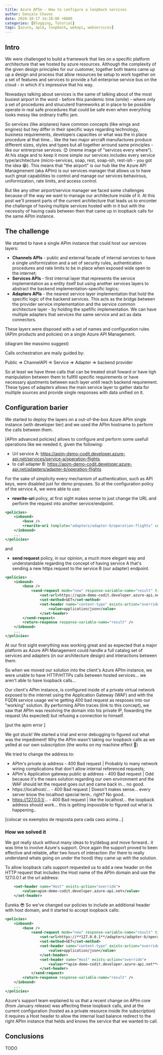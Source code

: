 ```yaml
---
title: Azure APIm - How to configure a loopback services
author: Gonçalo Chaves
date: 2020-10-17 14:10:00 +0800
categories: [Blogging, Tutorial]
tags: [azure, apim, loopback, webapi, webservices]
---
```


## Intro

We were challenged to build a framework that lies on a specific platform architecture that we hosted by azure resources. Although the complexity of the given design principles for our customer, together both teams came up up a design and process that allow resources be setup to work together on a set of features and services to provide a full enterprise service bus on the cloud - in which it's impressive that his way.

Nowadays talking about services is the same of talking about of the most busiest airport in the word - before this pandemic time (smile) - where only a set of procedures and strucuterd frameworks at in place to be possible operate in real safe procedures that could be safe even when everything looks messy like ordinary traffic jam. 

So services (like airplanes) have common concepts (like wings and engines) but hey differ in their specific ways regarding technology, business requirements, developers capacities or what was the in place procedure at that time... like the two major aircraft manufactures produce different sizes, styles and types but all together arround same principles - like our entrerprise services. 😊 (meme image of "services every where"). At his stage and to keep it more simple our services includes every service type/architecture (micro-services, soap, rest, soap-ish, rest-ish - you got the idea 😁). This means that "the airport" is our hub like the Azure API Managmenent (aka APIm) is our services manager that allows us to have such great capabilities to control and manage our services behavirous, uniformization, rate limits, and access control. 


But like any other airport/service manager we faced some challenges because of the way we want to manage our architecture inside of it. At this post we'll present parts of the current architecture that leads us to enconter the challenge of having multiple services hosted with in it but with the necessity of having caals between then that came up in loopback calls for the same APIm instance.

## The challenge

We started to have a single APIm instance that could host our services layers: 

- **Channels APIs** - public and external facade of internal services to have a single uniformization and a set of security rules, authentication procedures and rate limits to be in place when exposed wide open to the internet;
- **Services APIs** - first internal layer that represents the service implementation as a entity itself but using another services layers to abstract the backend implementation-specific logics;
- **Adapters APIs** - the nearest service layer implementation that hold the specific logic of the backend services. This acts as the bridge between the provider service implementation and the service common architecture layer - by holding the spefific implementation. We can have multiple adapters that services the same service and act as data connectors.

These layers were disposed with a set of names and configuration rules (APIm products and policies) on a single Azure API Management. 

(diagram like massimo suggest)

Calls orchestration are maily guided by: 

Public => ChannelAPI => Service => Adapter => backend provider

So at least we have three calls that can be treated strait foward or have tigh manipulation between them to fullfill specific requirements or have necessary ajustments between each layer untill reach backend requirement. These types of adapters allows the main service layer to gather data for multiple sources and provide single responses with data unified on it.


## Configuration barier

We started to deploy the layers on a out-of-the-box Azure APIm single instance (with developer tier) and we used the APIm hostname to perform the calls between them.

[APIm advanced policies] allows to configure and perform some usefull operations like we needed it, given the following:

- Url service A: https://apim-demo-codit.developer.azure-api.net/services/service-a/operation-flights
- to call adapter B: https://apim-demo-codit.developer.azure-api.net/adapters/adapter-b/operation-flights

For the sake of simplicity every mechanism of authentication, such as API keys, were disabled just for demo propuses. So at the configuration policy of the service A, we were able to use:

- **rewrite-uri** policy, at first sight makes sense to just change the URL and perform the request into another service/endpoint.

```xml
<policies>
    <inbound>
        <base />    
        <rewrite-uri template="adapters/adapter-b/operation-flights" copy-unmatched-params="true" />
    </inbound>
    ...
</policies>
```

and

- **send request** policy, in our opinion, a much more elegant way and understandable regarding the concept of having service A that's sending a new https request to the service B (our adapter) endpoint.

```xml
<policies>
    <inbound>
        <base />    
            <send-request mode="new" response-variable-name="result" timeout="300" ignore-error="false">
                <set-url>https://apim-demo-codit.developer.azure-api.net/adapters/adapter-b/operation-flights</set-url>
                <set-method>GET</set-method>
                <set-header name="content-type" exists-action="override">
                    <value>application/json</value>
                </set-header>                                
        </send-request>
        <return-response response-variable-name="result" />
    </inbound>
    ...
</policies>
```
At our first sight everything was working great and as expected that a major platform as Azure API Management could handle a full catalog set of services and adapters (in our architecture design) and interactions between them.

So when we moved our solution into the client's Azure APIm instance, we were unable to have HTTP/HTTPs calls between hosted services... we aren't able to have loopback calls...

Our client's APIm instance, is configured inside of a private virtual network exposed to the internet using the Application Gateway (WAF) and with the FQDN service usage we're getting 400 bad request as resposes into our "working" solution. By performing APIm traces (link to this concept), we saw that APIm was resolving the domain into his private IP, fowarding the request (As expected) but refusing a connection to himself.

[put the apim error ]

We got stuck! We started a trial and error debugging to figured out what was the impediment! Why the APIm wasn't taking our loopback calls as we yelled at our own subscription (the works on my machine effect 🤔) 

We tried to change the address to:

- APIm's private ip address - 400 Bad request | Probably to many network wiring complications that don't allow internal referenced requests;
- APIm's Application gateway public ip address - 400 Bad request | Odd because it's the nears solution regarding our own environment and the WAF should let the request goes out and came back in... no good.
- https://localhost/... - 400 Bad request | Doesn't makes sense... every server know the localhost special term.. right? No good..
- https://127.0.0.1/... - 400 Bad request | like the localhost... the loopback address should work... this is getting impossible to figured out what is happening..

[colocar os exemplos de resposta para cada caso acima...]


### How we solved it

We got really stuck without many ideas to try/debug and move forward.. it was time to involve Azure's support. Once again the support proved to been effective and reliable, after two hours of interaction (for them to really understand whats going on under the hood) they came up with the solution.

To allow loopback calls support requested us to add a new header on the HTTP request that includes the Host name of the APIm domain and use the 127.0.0.1 at the url address:

```xml
    <set-header name="Host" exists-action="override">
        <value>apim-demo-codit.developer.azure-api.net</value>
    </set-header>
```

Eureka 😎 So we've changed our policies to include an additional header with host domain, and it started to accept loopback calls:

```xml
<policies>
    <inbound>
        <base />    
            <send-request mode="new" response-variable-name="result" timeout="300" ignore-error="false">
                <set-url>https://**127.0.0.1**/adapters/adapter-b/operation-flights</set-url>
                <set-method>GET</set-method>
                <set-header name="content-type" exists-action="override">
                    <value>application/json</value>
                </set-header>
                <set-header name="Host" exists-action="override">
                    <value>**apim-demo-codit.developer.azure-api.net**</value>
                </set-header>                                
            </send-request>
        <return-response response-variable-name="result" />
    </inbound>
    ...
</policies>
```

Azure's support team explained to us that a recent change on APIm core (from January release) was affecting these loopback calls, and at the current configuration (hosted as a private resource inside the subscription) it requires a Host header to allow the internal load balance redirect to the right APIm instance that helds and knows the service that we wanted to call. 

## Conclusions

TODO
